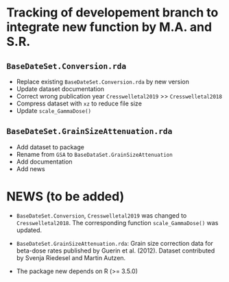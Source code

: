# Tracking of developement branch to integrate new function by M.A. and S.R. 

## `BaseDateSet.Conversion.rda`
* Replace existing `BaseDateSet.Conversion.rda` by new version
* Update dataset documentation 
* Correct wrong publication year `Cresswelletal2019` >> `Cresswelletal2018`
* Compress dataset with `xz` to reduce file size
* Update `scale_GammaDose()`

## `BaseDateSet.GrainSizeAttenuation.rda`
* Add dataset to package
* Rename from `GSA` to `BaseDataSet.GrainSizeAttenuation`
* Add documentation
* Add news

# NEWS (to be added)

* `BaseDateSet.Conversion`, `Cresswelletal2019` was changed to `Cresswelletal2018`. 
The corresponding function `scale_GammaDose()` was updated.

* `BaseDateSet.GrainSizeAttenuation.rda`: Grain size correction data for beta-dose 
rates published by Guerin et al. (2012). Dataset contributed by Svenja Riedesel
and Martin Autzen.

* The package new depends on R (>= 3.5.0)
